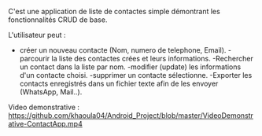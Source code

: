 C'est une application de liste de contactes simple démontrant les fonctionnalités CRUD de base.

L'utilisateur peut :
- créer un nouveau contacte (Nom, numero de telephone, Email).
-parcourir la liste des contactes crées et leurs informations.
-Rechercher un contact dans la liste par nom.
-modifier (update) les informations d'un contacte choisi.
-supprimer un contacte sélectionne.
-Exporter les contacts enregistrés dans un fichier texte afin de les envoyer (WhatsApp, Mail..).

Video demonstrative :
https://github.com/khaoula04/Android_Project/blob/master/VideoDemonstrative-ContactApp.mp4
